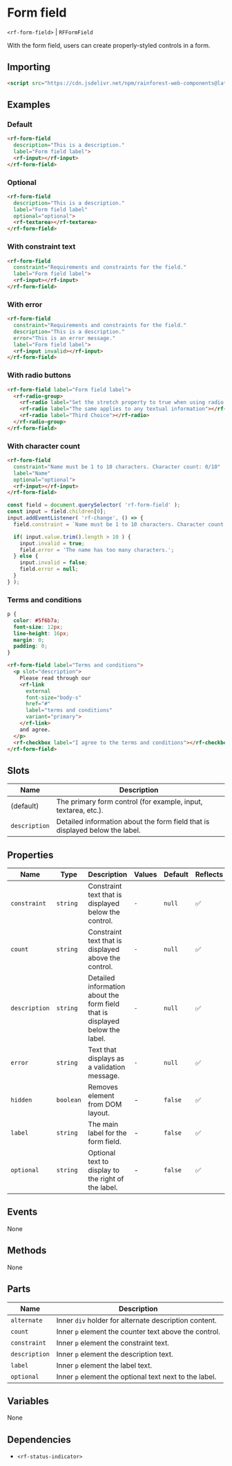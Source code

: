 # Form field

`<rf-form-field>` | `RFFormField`

With the form field, users can create properly-styled controls in a form.

## Importing

``` html
<script src="https://cdn.jsdelivr.net/npm/rainforest-web-components@latest/components/form-field.js" type="module"></script>
```

## Examples

### Default

``` html
<rf-form-field 
  description="This is a description." 
  label="Form field label">
  <rf-input></rf-input>
</rf-form-field>
```

### Optional

``` html
<rf-form-field 
  description="This is a description." 
  label="Form field label"
  optional="optional">
  <rf-textarea></rf-textarea>
</rf-form-field>    
```

### With constraint text

``` html
<rf-form-field 
  constraint="Requirements and constraints for the field."
  label="Form field label">
  <rf-input></rf-input>
</rf-form-field>        
```

### With error

``` html
<rf-form-field 
  constraint="Requirements and constraints for the field."
  description="This is a description."
  error="This is an error message."
  label="Form field label">
  <rf-input invalid></rf-input>
</rf-form-field>        
```

### With radio buttons

``` html
<rf-form-field label="Form field label">
  <rf-radio-group>
    <rf-radio label="Set the stretch property to true when using radio buttons or checkboxes in a form-field: their label must stretch to 100% of the field width."></rf-radio>
    <rf-radio label="The same applies to any textual information"></rf-radio>
    <rf-radio label="Third Choice"></rf-radio>
  </rf-radio-group>
</rf-form-field>
```

### With character count

``` html
<rf-form-field 
  constraint="Name must be 1 to 10 characters. Character count: 0/10"
  label="Name"
  optional="optional">
  <rf-input></rf-input>
</rf-form-field>            
```

``` javascript
const field = document.querySelector( 'rf-form-field' );
const input = field.children[0];
input.addEventListener( 'rf-change', () => {
  field.constraint = `Name must be 1 to 10 characters. Character count: ${input.value.trim().length}/10`;

  if( input.value.trim().length > 10 ) {
    input.invalid = true;
    field.error = 'The name has too many characters.';
  } else {
    input.invalid = false;
    field.error = null;
  }
} );
```

### Terms and conditions

``` css
p {
  color: #5f6b7a;
  font-size: 12px;
  line-height: 16px;
  margin: 0;
  padding: 0;        
}      
```

``` html
<rf-form-field label="Terms and conditions">
  <p slot="description">
    Please read through our 
    <rf-link 
      external 
      font-size="body-s" 
      href="#" 
      label="terms and conditions" 
      variant="primary">
    </rf-link> 
    and agree.
  </p>
  <rf-checkbox label="I agree to the terms and conditions"></rf-checkbox>
</rf-form-field>              
```

## Slots

| Name | Description |
| --- | --- |
| (default) | The primary form control (for example, input, textarea, etc.). |
| `description` | Detailed information about the form field that is displayed below the label. |

## Properties

| Name | Type | Description | Values | Default | Reflects |
| --- | --- | --- | --- | --- | --- |
| `constraint` | `string` | Constraint text that is displayed below the control. | `-` | `null` | ✅ |
| `count` | `string` | Constraint text that is displayed above the control. | `-` | `null` | ✅ |
| `description` | `string` | Detailed information about the form field that is displayed below the label. | `-` | `null` | ✅ |
| `error` | `string` | Text that displays as a validation message. | `-` | `null` | ✅ |
| `hidden` | `boolean` | Removes element from DOM layout. | - | `false` | ✅ |
| `label` | `string` | The main label for the form field. | - | `false` | ✅ |
| `optional` | `string` | Optional text to display to the right of the label. | - | `false` | ✅ |

## Events

None

## Methods

None

## Parts

| Name | Description |
| --- | --- |
| `alternate` | Inner `div` holder for alternate description content. |
| `count` | Inner `p` element the counter text above the control. |
| `constraint` | Inner `p` element the constraint text. |
| `description` | Inner `p` element the description text. |
| `label` | Inner `p` element the label text. |
| `optional` | Inner `p` element the optional text next to the label. |

## Variables

None

## Dependencies

- `<rf-status-indicator>`
